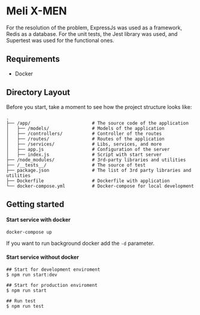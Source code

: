 # Meli X-MEN
For the resolution of the problem, ExpressJs was used as a framework, Redis as a database. For the unit tests, the Jest library was used, and Supertest was used for the functional ones.

## Requirements
  * Docker

## Directory Layout

Before you start, take a moment to see how the project structure looks like:

```
.
├── /app/                       # The source code of the application
│   ├── /models/                # Models of the application
│   ├── /controllers/           # Controller of the routes
│   ├── /routes/                # Routes of the application
│   ├── /services/              # Libs, services, and more
│   ├── app.js                  # Configuration of the server
│   ├── index.js                # Script with start server
├── /node_modules/              # 3rd-party libraries and utilities
├── /__tests__/                 # The source of test
├── package.json                # The list of 3rd party libraries and utilities
├── Dockerfile                  # Dockerfile with application
└── docker-compose.yml          # Docker-compose for local development
```

## Getting started

#### Start service with docker
```
docker-compose up
```
If you want to run background docker add the `-d` parameter.


#### Start service without docker
```shell
## Start for development enviroment
$ npm run start:dev

## Start for production enviroment
$ npm run start

## Run test
$ npm run test
```

